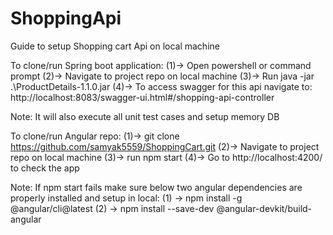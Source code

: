 # ShoppingApi
Guide to setup Shopping cart Api on local machine

To clone/run Spring boot application:
(1)->	Open powershell or command prompt 
(2)->	Navigate to project repo on local machine
(3)->	Run java -jar .\ProductDetails-1.1.0.jar
(4)-> To access swagger for this api navigate to: http://localhost:8083/swagger-ui.html#/shopping-api-controller

Note: It will also execute all unit test cases and setup memory DB


To clone/run Angular repo:
(1)->	git clone https://github.com/samyak5559/ShoppingCart.git
(2)->	Navigate to project repo on local machine
(3)->	run npm start
(4)-> Go to http://localhost:4200/ to check the app

Note: If npm start fails make sure below two angular dependencies are properly installed and setup in local:
(1) -> npm install -g @angular/cli@latest
(2) -> npm install --save-dev @angular-devkit/build-angular
